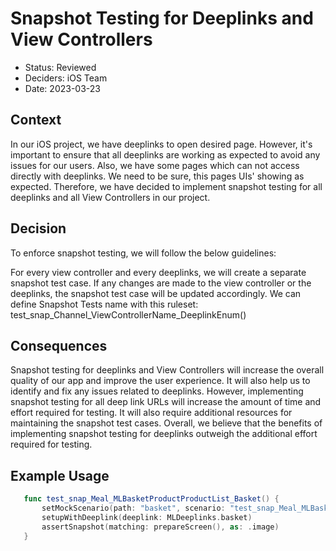 # Snapshot Testing for Deeplinks and View Controllers

 * Status: Reviewed
 * Deciders: iOS Team
 * Date: 2023-03-23

 ## Context

 In our iOS project, we have deeplinks to open desired page. However, it's important to ensure that all deeplinks are working as expected to avoid any issues for our users. Also, we have some pages which can not access directly with deeplinks. We need to be sure, this pages UIs' showing as expected. Therefore, we have decided to implement snapshot testing for all deeplinks and all View Controllers in our project.

 ## Decision

 To enforce snapshot testing, we will follow the below guidelines:

 For every view controller and every deeplinks, we will create a separate snapshot test case.
 If any changes are made to the view controller or the deeplinks, the snapshot test case will be updated accordingly.
 We can define Snapshot Tests name with this ruleset: test_snap_Channel_ViewControllerName_DeeplinkEnum()


 ## Consequences
 
 Snapshot testing for deeplinks and View Controllers will increase the overall quality of our app and improve the user experience.
 It will also help us to identify and fix any issues related to deeplinks.
 However, implementing snapshot testing for all deep link URLs will increase the amount of time and effort required for testing.
 It will also require additional resources for maintaining the snapshot test cases.
 Overall, we believe that the benefits of implementing snapshot testing for deeplinks outweigh the additional effort required for testing.

 ## Example Usage

 ```swift 
    func test_snap_Meal_MLBasketProductProductList_Basket() {
        setMockScenario(path: "basket", scenario: "test_snap_Meal_MLBasketProductProductList_Basket")
        setupWithDeeplink(deeplink: MLDeeplinks.basket)
        assertSnapshot(matching: prepareScreen(), as: .image)
    }
 ```
